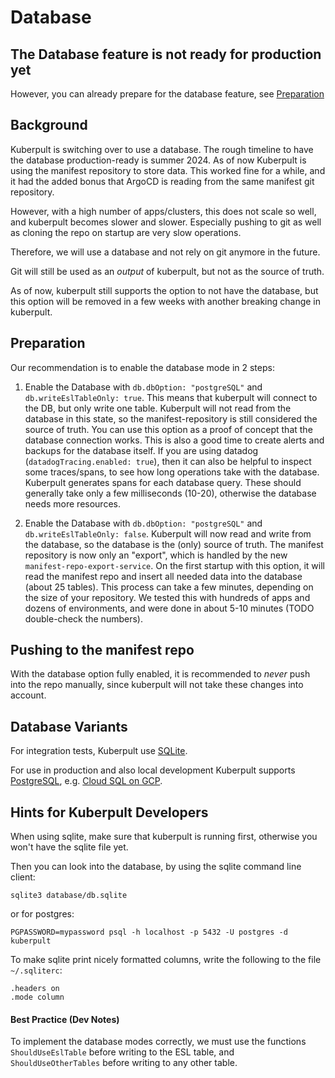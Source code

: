 # Database

## The Database feature is not ready for production yet

However, you can already prepare for the database feature,
see [Preparation](#preparation)


## Background

Kuberpult is switching over to use a database. The rough timeline to have the database production-ready is summer 2024.
As of now Kuberpult is using the manifest repository to store data.
This worked fine for a while, and it had the added bonus
that ArgoCD is reading from the same manifest git repository.

However, with a high number of apps/clusters, this does not scale so well, and
kuberpult becomes slower and slower. Especially pushing to git as well as cloning
the repo on startup are very slow operations.

Therefore, we will use a database and not rely on git anymore in the future.

Git will still be used as an *output* of kuberpult, but not as the source of truth.

As of now, kuberpult still supports the option to not have the database,
but this option will be removed in a few weeks with another breaking change in kuberpult.


## Preparation

Our recommendation is to enable the database mode in 2 steps:

1) Enable the Database with `db.dbOption: "postgreSQL"` and `db.writeEslTableOnly: true`.
This means that kuberpult will connect to the DB, but only write one table.
Kuberpult will not read from the database in this state,
so the manifest-repository is still considered the source of truth.
You can use this option as a proof of concept that the database connection works.
This is also a good time to create alerts and backups for the database itself.
If you are using datadog (`datadogTracing.enabled: true`), then it can also be helpful
to inspect some traces/spans, to see how long operations take with the database.
Kuberpult generates spans for each database query. These should generally take
only a few milliseconds (10-20), otherwise the database needs more resources.

2) Enable the Database with `db.dbOption: "postgreSQL"` and  `db.writeEslTableOnly: false`.
Kuberpult will now read and write from the database,
so the database is the (only) source of truth.
The manifest repository is now only an "export", which is handled by the new `manifest-repo-export-service`.
On the first startup with this option, it will read the manifest repo and insert all needed data
into the database (about 25 tables). This process can take a few minutes,
depending on the size of your repository. We tested this with hundreds of apps
and dozens of environments, and were done in about 5-10 minutes (TODO double-check the numbers).


## Pushing to the manifest repo
With the database option fully enabled, it is recommended to *never* push into the repo manually,
since kuberpult will not take these changes into account.


## Database Variants

For integration tests, Kuberpult use [SQLite](https://www.sqlite.org/).

For use in production and also local development Kuberpult supports [PostgreSQL](https://www.postgresql.org/),
e.g. [Cloud SQL on GCP](https://cloud.google.com/sql?hl=en).


## Hints for Kuberpult Developers

When using sqlite, make sure that kuberpult is running first, otherwise you won't have
the sqlite file yet.

Then you can look into the database, by using the sqlite command line client:
```shell
sqlite3 database/db.sqlite
```
or for postgres:
```shell
PGPASSWORD=mypassword psql -h localhost -p 5432 -U postgres -d kuberpult
```

To make sqlite print nicely formatted columns,
write the following to the file `~/.sqliterc`:
```text
.headers on
.mode column
```


#### Best Practice (Dev Notes)

To implement the database modes correctly,
we must use the functions `ShouldUseEslTable` before writing to the ESL table,
and `ShouldUseOtherTables` before writing to any other table.
